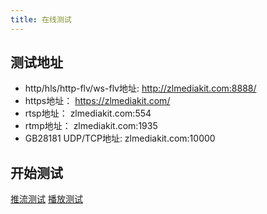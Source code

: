 ```yaml
---
title: 在线测试
---
```

## 测试地址
- http/hls/http-flv/ws-flv地址: http://zlmediakit.com:8888/
- https地址： https://zlmediakit.com/
- rtsp地址： zlmediakit.com:554
- rtmp地址： zlmediakit.com:1935
- GB28181 UDP/TCP地址: zlmediakit.com:10000

## 开始测试
[推流测试](https://github.com/xiongziliang/ZLMediaKit/wiki/ZLMediaKit%E6%8E%A8%E6%B5%81%E6%B5%8B%E8%AF%95)
[播放测试](https://github.com/xiongziliang/ZLMediaKit/wiki/%E6%92%AD%E6%94%BEurl%E8%A7%84%E5%88%99)

